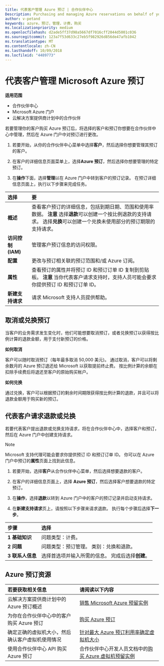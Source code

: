 ```yaml
---
title: 代表客户管理 Azure 预订 | 合作伙伴中心
Description: Purchasing and managing Azure reservations on behalf of your customers.
author: v-petand
keywords: azure，预订，管理，计费，购买
ms.localizationpriority: medium
ms.openlocfilehash: d2ade5ff37d98a5667df7016cff2044d5001c036
ms.sourcegitcommit: 123a7f53d633c27eb5f982926d856de47afb1042
ms.translationtype: MT
ms.contentlocale: zh-CN
ms.lasthandoff: 10/09/2018
ms.locfileid: "4489773"
---
```

# <a name="manage-microsoft-azure-reservations-on-behalf-of-your-customers"></a>代表客户管理 Microsoft Azure 预订

**适用范围**

-  合作伙伴中心
-  Microsoft Azure 门户
-  云解决方案提供商计划中的合作伙伴

若要管理你的客户购买 Azure 预订后，将选择的客户和预订你想要在合作伙伴中心中管理，然后在 Azure 门户中对预订进行更改。 

1. 若要开始，从你的合作伙伴中心菜单中选择**客户**，然后选择你想要管理其预订的客户。 

2. 在客户的详细信息页面菜单上，选择**Azure 预订**，然后选择你想要管理的特定预订。  

3. 在**操作**下面，选择**管理**以在 Azure 门户中转到客户的预订记录。 在预订详细信息页面上，执行以下步骤来完成任务。  

| **选择**   | **要**    |
|:-----------------------------|:-----------------|
| **概述**   | 查看客户预订的详细信息，包括到期日期、范围和使用率数据。 **注意** 选择**退款**可以创建一个按比例退款的支持请求。 选择**兑换**可以创建一个兑换未使用部分的预订期限的支持请求。  
| **访问控制 (IAM)**   | 管理客户预订信息的访问权限。|
| **配置**   | 更改与预订相关联的预订范围和/或 Azure 订阅。    |
| **属性**   | 查看预订的属性并将预订 ID 和预订订单 ID 复制到剪贴板。 **注意** 当你代表客户请求支持时，支持人员可能会要求你提供预订 ID 和预订订单 ID。    |
| **新建支持请求**    | 请求 Microsoft 支持人员提供帮助。   |
 
## <a name="cancel-or-exchange-a-reservation"></a>取消或兑换预订 
当客户的业务需求发生变化时，他们可能想要取消预订，或者兑换预订以获得按比例计算的退款金额，用于支付新预订的价格。 

**如何取消**

客户可以随时取消预订（每年最多取消 50,000 美元)。 通过取消，客户可以将剩余数月的 Azure 预订退还给 Microsoft 以获取提前终止费。 按比例计算的余额在扣除手续费后将退还至客户的原始购买帐户。 

**如何兑换** 

通过兑换，客户可以根据预订的剩余时间期限获得按比例计算的退款，并且可以将退款金额用于购买新的预订。   

## <a name="request-a-refund-or-exchange-on-behalf-of-a-customer"></a>代表客户请求退款或兑换 

若要代表客户提出退款或兑换支持请求，将在合作伙伴中心中，选择客户和预订，然后在 Azure 门户中创建支持请求。 

>[!NOTE]
>Microsoft 支持代理可能会要求你提供预订 ID 和预订订单 ID。 你可以在 Azure 门户中预订的**属性**页面上找到此信息。 

1. 若要开始，选择**客户**从合作伙伴中心菜单，然后选择想要退款的客户。 

2. 在客户的详细信息页面上，选择 **Azure 预订**，然后选择客户想要退款的特定预订。  

3. 在**操作**，选择**退款**以转到 Azure 门户中的客户的预订记录并启动支持请求。  

4. 在**新建支持请求**页上，请按照以下步骤来请求退款。 执行每个步骤后选择**下一步**。 

|**步骤**   |**选择**    |
|:-----------------------------|:-----------------|
|**1 基础知识**   |问题类型：计费。  |
|**2 问题**   |问题类型：预订管理。 类别：兑换和退款。 |
|**3 联系人信息**   |选择首选项并输入所需的信息。 完成后选择**创建**。   |

## <a name="azure-reservations-resources"></a>Azure 预订资源
|**若要获取相关信息**   |**请阅读以下内容**    |
|:-----------------------------|:-----------------|
|云解决方案提供商计划中的 Azure 预订概述  | [销售 Microsoft Azure 预留实例](azure-reservations.md) |
|为你在合作伙伴中心中的客户购买 Azure 预订   |[购买 Azure 预订](azure-reservations-buying.md) |
|确定正确的虚拟机大小，然后确认客户虚拟机使用情况   |[针对最大 Azure 预订利用率确定虚拟机大小](azure-usage.md)   |
|使用合作伙伴中心 API 购买 Azure 预订 | 合作伙伴中心开发人员文档中的[购买 Azure 虚拟机预留实例](https://docs.microsoft.com/partner-center/develop/purchase-azure-reservations)

